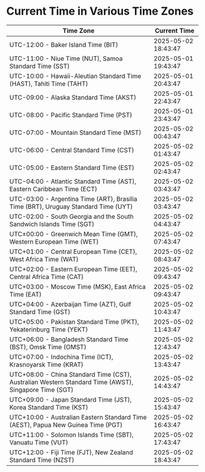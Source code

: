 # Current Time in Various Time Zones

| Time Zone | Current Time |
|-----------|--------------|
| UTC-12:00 - Baker Island Time (BIT) | 2025-05-02 18:43:47 |
| UTC-11:00 - Niue Time (NUT), Samoa Standard Time (SST) | 2025-05-01 19:43:47 |
| UTC-10:00 - Hawaii-Aleutian Standard Time (HAST), Tahiti Time (TAHT) | 2025-05-01 20:43:47 |
| UTC-09:00 - Alaska Standard Time (AKST) | 2025-05-01 22:43:47 |
| UTC-08:00 - Pacific Standard Time (PST) | 2025-05-01 23:43:47 |
| UTC-07:00 - Mountain Standard Time (MST) | 2025-05-02 00:43:47 |
| UTC-06:00 - Central Standard Time (CST) | 2025-05-02 01:43:47 |
| UTC-05:00 - Eastern Standard Time (EST) | 2025-05-02 02:43:47 |
| UTC-04:00 - Atlantic Standard Time (AST), Eastern Caribbean Time (ECT) | 2025-05-02 03:43:47 |
| UTC-03:00 - Argentina Time (ART), Brasília Time (BRT), Uruguay Standard Time (UYT) | 2025-05-02 03:43:47 |
| UTC-02:00 - South Georgia and the South Sandwich Islands Time (SGT) | 2025-05-02 04:43:47 |
| UTC±00:00 - Greenwich Mean Time (GMT), Western European Time (WET) | 2025-05-02 07:43:47 |
| UTC+01:00 - Central European Time (CET), West Africa Time (WAT) | 2025-05-02 08:43:47 |
| UTC+02:00 - Eastern European Time (EET), Central Africa Time (CAT) | 2025-05-02 09:43:47 |
| UTC+03:00 - Moscow Time (MSK), East Africa Time (EAT) | 2025-05-02 09:43:47 |
| UTC+04:00 - Azerbaijan Time (AZT), Gulf Standard Time (GST) | 2025-05-02 10:43:47 |
| UTC+05:00 - Pakistan Standard Time (PKT), Yekaterinburg Time (YEKT) | 2025-05-02 11:43:47 |
| UTC+06:00 - Bangladesh Standard Time (BST), Omsk Time (OMST) | 2025-05-02 12:43:47 |
| UTC+07:00 - Indochina Time (ICT), Krasnoyarsk Time (KRAT) | 2025-05-02 13:43:47 |
| UTC+08:00 - China Standard Time (CST), Australian Western Standard Time (AWST), Singapore Time (SGT) | 2025-05-02 14:43:47 |
| UTC+09:00 - Japan Standard Time (JST), Korea Standard Time (KST) | 2025-05-02 15:43:47 |
| UTC+10:00 - Australian Eastern Standard Time (AEST), Papua New Guinea Time (PGT) | 2025-05-02 16:43:47 |
| UTC+11:00 - Solomon Islands Time (SBT), Vanuatu Time (VUT) | 2025-05-02 17:43:47 |
| UTC+12:00 - Fiji Time (FJT), New Zealand Standard Time (NZST) | 2025-05-02 18:43:47 |
